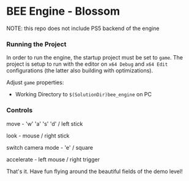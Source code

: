 # BEE Engine - Blossom

NOTE: this repo does not include PS5 backend of the engine

### Running the Project

In order to run the engine, the startup project must be set to `game`.
The project is setup to run with the editor on ``x64 Debug`` and ``x64 Edit`` configurations (the latter also building with optimizations).

Adjust `game` properties:
- Working Directory to ``$(SolutionDir)bee_engine`` on PC

### Controls

move - 'w' 'a' 's' 'd' / left stick

look - mouse / right stick

switch camera mode - 'e' / square

accelerate - left mouse / right trigger


That's it. Have fun flying around the beautiful fields of the demo level!
